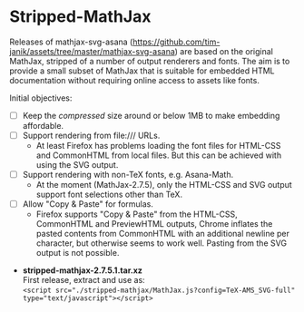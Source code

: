 # Stripped-MathJax

Releases of mathjax-svg-asana (https://github.com/tim-janik/assets/tree/master/mathjax-svg-asana) are
based on the original MathJax, stripped of a number of output renderers and fonts.
The aim is to provide a small subset of MathJax that is suitable for embedded HTML
documentation without requiring online access to assets like fonts.

Initial objectives:

- [ ] Keep the *compressed* size around or below 1MB to make embedding affordable.
- [ ] Support rendering from file:/// URLs.
	- At least Firefox has problems loading the font files for HTML-CSS and
	  CommonHTML from local files. But this can be achieved with using the SVG output.
- [ ] Support rendering with non-TeX fonts, e.g. Asana-Math.
	- At the moment (MathJax-2.7.5), only the HTML-CSS and SVG output support
	  font selections other than TeX.
- [ ] Allow "Copy & Paste" for formulas.
	- Firefox supports "Copy & Paste" from the HTML-CSS, CommonHTML and PreviewHTML
	  outputs, Chrome inflates the pasted contents from CommonHTML with an additional
	  newline per character, but otherwise seems to work well. Pasting from the SVG
	  output is not possible.

* **stripped-mathjax-2.7.5.1.tar.xz** \
	First release, extract and use as: \
	`<script src="./stripped-mathjax/MathJax.js?config=TeX-AMS_SVG-full" type="text/javascript"></script>`






